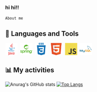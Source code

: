 ### hi hi!! 

```
About me

```

## 📢 Languages and Tools
<div>
  
  <img src="https://github.com/devicons/devicon/blob/master/icons/java/java-original-wordmark.svg" title="Java" alt="Java" width="40" height="40"/>&nbsp;
  <img src="https://github.com/devicons/devicon/blob/master/icons/spring/spring-original-wordmark.svg" title="Spring" alt="Spring" width="40" height="40"/>&nbsp;
  <img src="https://github.com/devicons/devicon/blob/master/icons/css3/css3-plain-wordmark.svg"  title="CSS3" alt="CSS" width="40" height="40"/>&nbsp;
  <img src="https://github.com/devicons/devicon/blob/master/icons/html5/html5-original.svg" title="HTML5" alt="HTML" width="40" height="40"/>&nbsp;
  <img src="https://github.com/devicons/devicon/blob/master/icons/javascript/javascript-original.svg" title="JavaScript" alt="JavaScript" width="40" height="40"/>&nbsp;
  <img src="https://github.com/devicons/devicon/blob/master/icons/mysql/mysql-original-wordmark.svg" title="MySQL"  alt="MySQL" width="40" height="40"/>&nbsp;
 </div>

## 📊 My activities
<!--[![GitHub Streak](https://github-readme-streak-stats.herokuapp.com?user=cavram1&theme=vue-dark&hide_border=true&date_format=%5BY%20%5DM%20j)](https://git.io/streak-stats)-->
![Anurag's GitHub stats](https://github-readme-stats.vercel.app/api?username=cavram1&show_icons=true&theme=dark&hide_border=true)
[![Top Langs](https://github-readme-stats.vercel.app/api/top-langs/?username=cavram1&layout=compact&theme=dark&hide_border=true)](https://github.com/anuraghazra/github-readme-stat)

